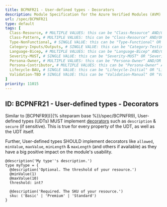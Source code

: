 ```yaml
---
title: BCPNFR21 - User-defined types - Decorators
description: Module Specification for the Azure Verified Modules (AVM) program
url: /spec/BCPNFR21
type: default
tags: [
  Class-Resource, # MULTIPLE VALUES: this can be "Class-Resource" AND/OR "Class-Pattern" AND/OR "Class-Utility"
  Class-Pattern, # MULTIPLE VALUES: this can be "Class-Resource" AND/OR "Class-Pattern" AND/OR "Class-Utility"
  Type-NonFunctional, # SINGLE VALUE: this can be "Type-Functional" OR "Type-NonFunctional"
  Category-Inputs/Outputs, # SINGLE VALUE: this can be "Category-Testing" OR "Category-Telemetry" OR "Category-Contribution/Support" OR "Category-Documentation" OR "Category-CodeStyle" OR "Category-Naming/Composition" OR "Category-Inputs/Outputs" OR "Category-Release/Publishing"
  Language-Bicep, # MULTIPLE VALUES: this can be "Language-Bicep" AND/OR "Language-Terraform"
  Severity-MUST, # SINGLE VALUE: this can be "Severity-MUST" OR "Severity-SHOULD" OR "Severity-MAY"
  Persona-Owner, # MULTIPLE VALUES: this can be "Persona-Owner" AND/OR "Persona-Contributor"
  Persona-Contributor, # MULTIPLE VALUES: this can be "Persona-Owner" AND/OR "Persona-Contributor"
  Lifecycle-BAU, # SINGLE VALUE: this can be "Lifecycle-Initial" OR "Lifecycle-BAU" OR "Lifecycle-EOL"
  Validation-TBD # SINGLE VALUE: this can be "Validation-Manual" OR "Validation-CI/Informational" OR "CI/Enforced"
]
priority: 11015
---
```


## ID: BCPNFR21 - User-defined types - Decorators

Similar to [BCPNFR9]({{% siteparam base %}}/spec/BCPNFR9), User-defined types (UDTs) MUST implement [decorators](https://learn.microsoft.com/en-us/azure/azure-resource-manager/bicep/parameters#use-decorators) such as `description` & `secure` (if sensitive). This is true for every property of the UDT, as well as the UDT itself.

Further, User-defined types SHOULD implement decorators like `allowed`, `minValue`, `maxValue`, `minLength` & `maxLength` (and others if available) as they have a big positive impact on the module's usability.

```bicep
@description('My type''s description.')
type myType = {
  @description('Optional. The threshold of your resource.')
  @minValue(1)
  @maxValue(10)
  threshold: int?

  @description('Required. The SKU of your resource.')
  sku: ('Basic' | 'Premium' | 'Standard')
}
```
